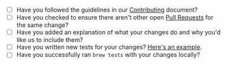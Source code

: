 - [ ] Have you followed the guidelines in our [Contributing](https://github.com/Homebrew/brew/blob/master/.github/CONTRIBUTING.md) document?
- [ ] Have you checked to ensure there aren't other open [Pull Requests](https://github.com/Homebrew/brew/pulls) for the same change?
- [ ] Have you added an explanation of what your changes do and why you'd like us to include them?
- [ ] Have you written new tests for your changes? [Here's an example](https://github.com/Homebrew/homebrew/pull/49031).
- [ ] Have you successfully ran `brew tests` with your changes locally?
